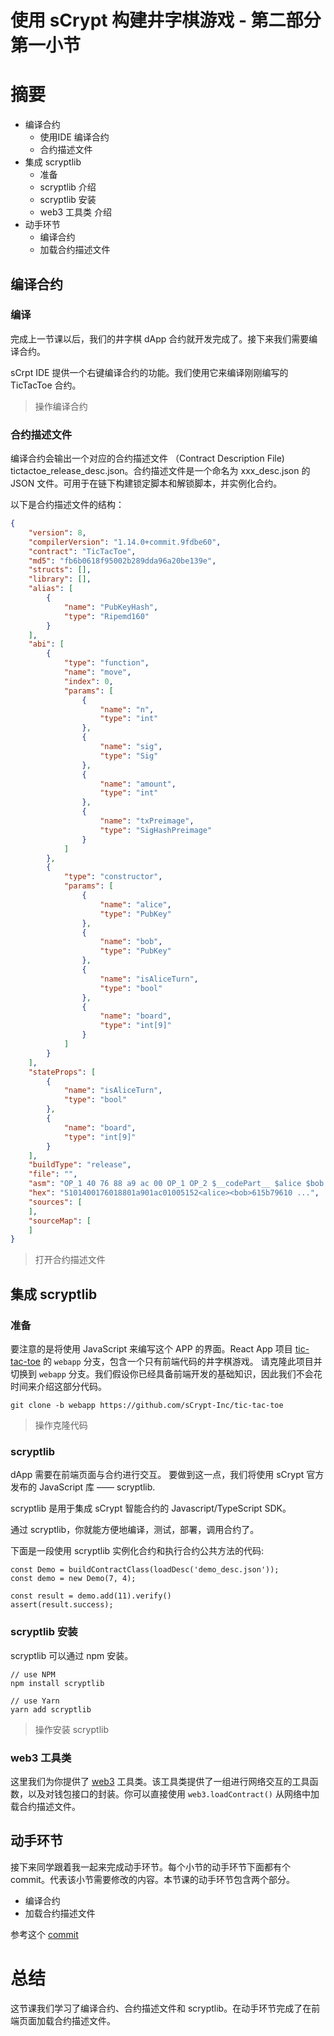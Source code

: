 
# 使用 sCrypt 构建井字棋游戏 - 第二部分 第一小节

# 摘要

* 编译合约
    * 使用IDE 编译合约
    * 合约描述文件
* 集成 scryptlib
    * 准备
    * scryptlib 介绍
    * scryptlib 安装
    * web3 工具类 介绍
* 动手环节
    * 编译合约
    * 加载合约描述文件

## 编译合约

### 编译

完成上一节课以后，我们的井字棋 dApp 合约就开发完成了。接下来我们需要编译合约。

sCrpt IDE 提供一个右键编译合约的功能。我们使用它来编译刚刚编写的 TicTacToe 合约。

> 操作编译合约

### 合约描述文件

编译合约会输出一个对应的合约描述文件 （Contract Description File) tictactoe_release_desc.json。合约描述文件是一个命名为 xxx_desc.json 的 JSON 文件。可用于在链下构建锁定脚本和解锁脚本，并实例化合约。

以下是合约描述文件的结构：

```json
{
    "version": 8,
    "compilerVersion": "1.14.0+commit.9fdbe60",
    "contract": "TicTacToe",
    "md5": "fb6b0618f95002b289dda96a20be139e",
    "structs": [],
    "library": [],
    "alias": [
        {
            "name": "PubKeyHash",
            "type": "Ripemd160"
        }
    ],
    "abi": [
        {
            "type": "function",
            "name": "move",
            "index": 0,
            "params": [
                {
                    "name": "n",
                    "type": "int"
                },
                {
                    "name": "sig",
                    "type": "Sig"
                },
                {
                    "name": "amount",
                    "type": "int"
                },
                {
                    "name": "txPreimage",
                    "type": "SigHashPreimage"
                }
            ]
        },
        {
            "type": "constructor",
            "params": [
                {
                    "name": "alice",
                    "type": "PubKey"
                },
                {
                    "name": "bob",
                    "type": "PubKey"
                },
                {
                    "name": "isAliceTurn",
                    "type": "bool"
                },
                {
                    "name": "board",
                    "type": "int[9]"
                }
            ]
        }
    ],
    "stateProps": [
        {
            "name": "isAliceTurn",
            "type": "bool"
        },
        {
            "name": "board",
            "type": "int[9]"
        }
    ],
    "buildType": "release",
    "file": "",
    "asm": "OP_1 40 76 88 a9 ac 00 OP_1 OP_2 $__codePart__ $alice $bob $is_alice_turn $board ...",
    "hex": "5101400176018801a901ac01005152<alice><bob>615b79610 ...",
    "sources": [
    ],
    "sourceMap": [ 
    ]
}
```

> 打开合约描述文件

## 集成 scryptlib

### 准备

要注意的是将使用 JavaScript 来编写这个 APP 的界面。React App 项目 [tic-tac-toe](https://github.com/sCrypt-Inc/tic-tac-toe) 的 `webapp` 分支，包含一个只有前端代码的井字棋游戏。 请克隆此项目并切换到 `webapp` 分支。我们假设你已经具备前端开发的基础知识，因此我们不会花时间来介绍这部分代码。

```
git clone -b webapp https://github.com/sCrypt-Inc/tic-tac-toe
```

> 操作克隆代码

### scryptlib

dApp 需要在前端页面与合约进行交互。 要做到这一点，我们将使用 sCrypt 官方发布的 JavaScript 库 —— scryptlib.

scryptlib 是用于集成 sCrypt 智能合约的 Javascript/TypeScript SDK。

通过 scryptlib，你就能方便地编译，测试，部署，调用合约了。

下面是一段使用 scryptlib 实例化合约和执行合约公共方法的代码:

```
const Demo = buildContractClass(loadDesc('demo_desc.json'));
const demo = new Demo(7, 4);

const result = demo.add(11).verify()
assert(result.success);
```

### scryptlib 安装

scryptlib 可以通过 npm 安装。

```
// use NPM
npm install scryptlib

// use Yarn
yarn add scryptlib
```

> 操作安装 scryptlib

### web3 工具类

这里我们为你提供了 [web3](https://github.com/sCrypt-Inc/tic-tac-toe/blob/7ae1eb8cb46bd8315d9c7d858b6a190ba3c4c306/src/web3/web3.ts) 工具类。该工具类提供了一组进行网络交互的工具函数，以及对钱包接口的封装。你可以直接使用 `web3.loadContract()` 从网络中加载合约描述文件。

## 动手环节

接下来同学跟着我一起来完成动手环节。每个小节的动手环节下面都有个 commit。代表该小节需要修改的内容。本节课的动手环节包含两个部分。

* 编译合约
* 加载合约描述文件

参考这个 [commit](https://github.com/sCrypt-Inc/tic-tac-toe/commit/5cf4afb31925d141c201d28355ac7ab7597eb1d7)

# 总结

这节课我们学习了编译合约、合约描述文件和 scryptlib。在动手环节完成了在前端页面加载合约描述文件。

